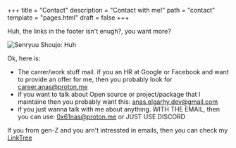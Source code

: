 +++
title = "Contact"
description = "Contact with me!"
path = "contact"
template = "pages.html"
draft = false
+++

Huh, the links in the footer isn't enugh?, you want more?

<img src="/reactions/Swapping-Sides_Senryuu-Shoujo-Episode-5.gif" alt="Senryuu Shoujo: Huh" />

Ok, here is:

* The carrer/work stuff mail. if you an HR at Google or Facebook and want to provide an offer for me, then you probably look for  [career.anas@proton.me](mailto:career.anas@proton.me)
* if you want to talk about Open source or project/package that I maintaine then you probably want this: [anas.elgarhy.dev@gmail.com](mailto:anas.elgarhy.dev@gmail.com)
* if you just wanna talk with me about anything. WITH THE EMAIL, then you can use: [0x61nas@proton.me](mailto:0x61nas@proton.me) or JUST USE DISCORD



If you from gen-Z and you arn't intressted in emails, then you can check my [LinkTree](http://linktr.ee/0x61nas)

